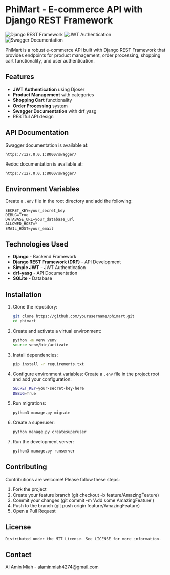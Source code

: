 # PhiMart - E-commerce API with Django REST Framework

![Django REST Framework](https://img.shields.io/badge/DJANGO-REST-ff1709?style=for-the-badge&logo=django&logoColor=white&color=ff1709&labelColor=gray)
![JWT Authentication](https://img.shields.io/badge/JWT-Authentication-black?style=for-the-badge&logo=JSON%20web%20tokens)
![Swagger Documentation](https://img.shields.io/badge/Swagger-Documentation-%2385EA2D?style=for-the-badge&logo=swagger&logoColor=black)

PhiMart is a robust e-commerce API built with Django REST Framework that provides endpoints for product management, order processing, shopping cart functionality, and user authentication.

## Features

- **JWT Authentication** using Djoser
- **Product Management** with categories
- **Shopping Cart** functionality
- **Order Processing** system
- **Swagger Documentation** with drf_yasg
- RESTful API design

## API Documentation

Swagger documentation is available at:

```
https://127.0.0.1:8000/swagger/
```

Redoc documentation is available at:

```
https://127.0.0.1:8000/swagger/
```

## Environment Variables

Create a `.env` file in the root directory and add the following:

```
SECRET_KEY=your_secret_key
DEBUG=True
DATABASE_URL=your_database_url
ALLOWED_HOST=*
EMAIL_HOST=your_email
```

## Technologies Used

- **Django** - Backend Framework
- **Django REST Framework (DRF)** - API Development
- **Simple JWT** - JWT Authentication
- **drf-yasg** - API Documentation
- **SQLite** - Database

## Installation

1. Clone the repository:
   ```bash
   git clone https://github.com/yourusername/phimart.git
   cd phimart
   ```
2. Create and activate a virtual environment:
   ```bash
   python -m venv venv
   source venv/bin/activate
   ```
3. Install dependencies:
   ```bash
   pip install -r requirements.txt
   ```
4. Configure environment variables:
   Create a `.env` file in the project root and add your configuration:
   ```bash
   SECRET_KEY=your-secret-key-here
   DEBUG=True
   ```
5. Run migrations:
   ```bash
   python3 manage.py migrate
   ```
6. Create a superuser:
   ```bash
   python manage.py createsuperuser
   ```
7. Run the development server:
   ```bash
   python3 manage.py runserver
   ```

## Contributing

Contributions are welcome! Please follow these steps:

1.  Fork the project
2.  Create your feature branch (git checkout -b feature/AmazingFeature)
3.  Commit your changes (git commit -m 'Add some AmazingFeature')
4.  Push to the branch (git push origin feature/AmazingFeature)
5.  Open a Pull Request

## License

    Distributed under the MIT License. See LICENSE for more information.

## Contact

Al Amin Miah - alaminmiah4274@gmail.com
